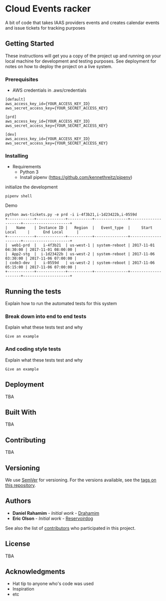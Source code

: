 # Cloud Events racker

A bit of code that takes IAAS providers events and creates calendar events and issue tickets for tracking purposes

## Getting Started

These instructions will get you a copy of the project up and running on your local machine for development and testing purposes. See deployment for notes on how to deploy the project on a live system.

### Prerequisites

* AWS credentials in .aws/credentials
```
[default]
aws_access_key_id={YOUR_ACCESS_KEY_ID}
aws_secret_access_key={YOUR_SECRET_ACCESS_KEY}

[prd]
aws_access_key_id={YOUR_ACCESS_KEY_ID}
aws_secret_access_key={YOUR_SECRET_ACCESS_KEY}

[dev]
aws_access_key_id={YOUR_ACCESS_KEY_ID}
aws_secret_access_key={YOUR_SECRET_ACCESS_KEY}
```

### Installing

* Requirements
  * Python 3
  * Install pipenv (https://github.com/kennethreitz/pipenv)

initialize the development

```
pipenv shell 
```

Demo
```
python aws-tickets.py -e prd -i i-4f3b21,i-1d23422b,i-0559d
+------------+-------------+-----------+---------------+---------------------+---------------------+
|    Name    | Instance ID |   Region  |   Event_type  |     Start Local     |      End Local      |
+------------+-------------+-----------+---------------+---------------------+---------------------+
|  web1-prd  |   i-4f3b21  | us-west-1 | system-reboot | 2017-11-01 04:30:00 | 2017-11-01 08:00:00 |
|  App2-stg  |  i-1d23422b | us-west-2 | system-reboot | 2017-11-06 03:30:00 | 2017-11-06 07:00:00 |
| code3-dev  |   i-0559d   | us-west-2 | system-reboot | 2017-11-06 05:15:00 | 2017-11-06 07:00:00 |
+------------+-------------+-----------+---------------+---------------------+---------------------+
```



## Running the tests

Explain how to run the automated tests for this system

### Break down into end to end tests

Explain what these tests test and why

```
Give an example
```

### And coding style tests

Explain what these tests test and why

```
Give an example
```

## Deployment

TBA

## Built With

TBA

## Contributing

TBA

## Versioning

We use [SemVer](http://semver.org/) for versioning. For the versions available, see the [tags on this repository](https://github.com/V6-Networks/cloud_events_tracker/tags). 

## Authors

* **Daniel Rahamim** - *Initial work* - [Drahamim](https://github.com/drahamim)
* **Eric Olson** - *Initial work* - [Reservoirdog](https://github.com/reservoirdog)

See also the list of [contributors](https://github.com/V6-Networks/cloud_events_tracker/contributors) who participated in this project.

## License

TBA

## Acknowledgments

* Hat tip to anyone who's code was used
* Inspiration
* etc
